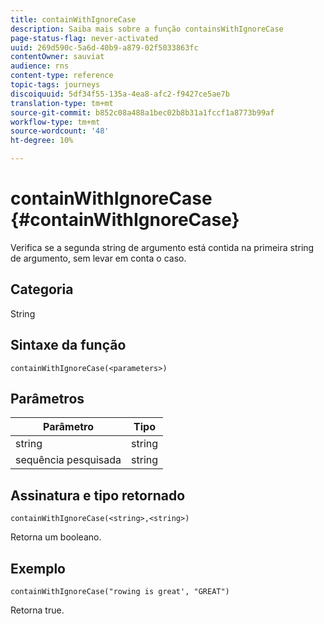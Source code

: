 ```yaml
---
title: containWithIgnoreCase
description: Saiba mais sobre a função containsWithIgnoreCase
page-status-flag: never-activated
uuid: 269d590c-5a6d-40b9-a879-02f5033863fc
contentOwner: sauviat
audience: rns
content-type: reference
topic-tags: journeys
discoiquuid: 5df34f55-135a-4ea8-afc2-f9427ce5ae7b
translation-type: tm+mt
source-git-commit: b852c08a488a1bec02b8b31a1fccf1a8773b99af
workflow-type: tm+mt
source-wordcount: '48'
ht-degree: 10%

---
```



# containWithIgnoreCase {#containWithIgnoreCase}

Verifica se a segunda string de argumento está contida na primeira string de argumento, sem levar em conta o caso.

## Categoria

String

## Sintaxe da função

`containWithIgnoreCase(<parameters>)`

## Parâmetros

| Parâmetro | Tipo |
|-----------|------------------|
| string | string |
| sequência pesquisada | string |

## Assinatura e tipo retornado

`containWithIgnoreCase(<string>,<string>)`

Retorna um booleano.

## Exemplo

`containWithIgnoreCase("rowing is great', "GREAT")`

Retorna true.
